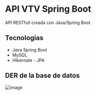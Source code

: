 # API VTV Spring Boot

API RESTfull creada con Java/Spring Boot

## Tecnologias

 - Java Spring Boot
 - MySQL 
 - Hibernate - JPA
## DER de la base de datos
![image](https://github.com/marcosCora/vtvApi/assets/66035820/cc462325-413e-47f5-a6b0-6f531366fd80)
